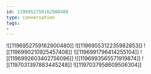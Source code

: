 ```yaml
---
id: 1196952759162900480
type: conversation
tags:
- 
---
```

![[1196952759162900480]]
![[1196955312235982853]]
![[1196990210925457408]]
![[1196991796414255104]]
![[1196992603402756096]]
![[1196993565571919874]]
![[1197031397883445248]]
![[1197037958609506304]]

